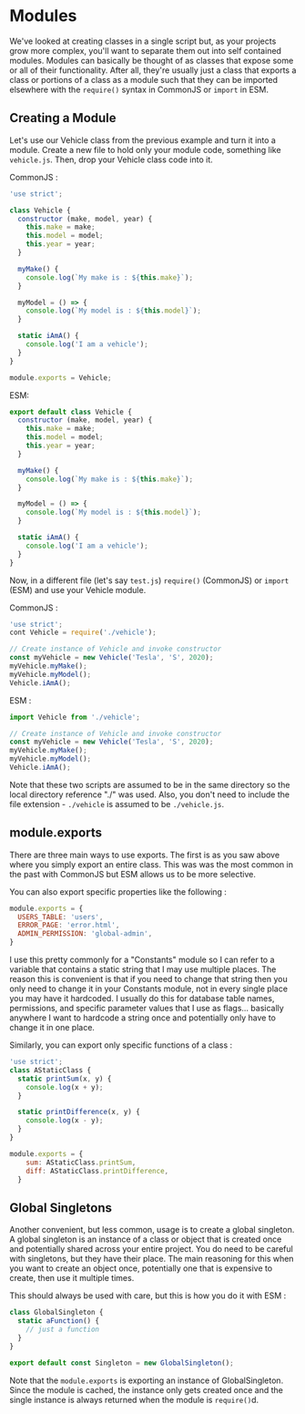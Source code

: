 # Modules
We've looked at creating classes in a single script but, as your projects grow more complex, you'll want to separate them out into self contained modules.  Modules can basically be thought of as classes that expose some or all of their functionality.  After all, they're usually just a class that exports a class or portions of a class as a module such that they can be imported elsewhere with the `require()` syntax in CommonJS or `import` in ESM.

## Creating a Module
Let's use our Vehicle class from the previous example and turn it into a module.  Create a new file to hold only your module code, something like `vehicle.js`.  Then, drop your Vehicle class code into it.

CommonJS : 
```javascript
'use strict';

class Vehicle {
  constructor (make, model, year) {
    this.make = make;
    this.model = model;
    this.year = year;
  }

  myMake() {
    console.log(`My make is : ${this.make}`);
  }

  myModel = () => {
    console.log(`My model is : ${this.model}`);
  }

  static iAmA() {
    console.log('I am a vehicle');
  }
}

module.exports = Vehicle;
```

ESM:
```javascript
export default class Vehicle {
  constructor (make, model, year) {
    this.make = make;
    this.model = model;
    this.year = year;
  }

  myMake() {
    console.log(`My make is : ${this.make}`);
  }

  myModel = () => {
    console.log(`My model is : ${this.model}`);
  }

  static iAmA() {
    console.log('I am a vehicle');
  }
}
```

Now, in a different file (let's say `test.js`) `require()` (CommonJS) or `import` (ESM) and use your Vehicle module.

CommonJS : 
```javascript
'use strict';
cont Vehicle = require('./vehicle');

// Create instance of Vehicle and invoke constructor
const myVehicle = new Vehicle('Tesla', 'S', 2020);
myVehicle.myMake();
myVehicle.myModel();
Vehicle.iAmA();
```

ESM : 
```javascript
import Vehicle from './vehicle';

// Create instance of Vehicle and invoke constructor
const myVehicle = new Vehicle('Tesla', 'S', 2020);
myVehicle.myMake();
myVehicle.myModel();
Vehicle.iAmA();
```

Note that these two scripts are assumed to be in the same directory so the local directory reference "./" was used.  Also, you don't need to include the file extension - `./vehicle` is assumed to be `./vehicle.js`.

## module.exports
There are three main ways to use exports.  The first is as you saw above where you simply export an entire class.  This was was the most common in the past with CommonJS but ESM allows us to be more selective.

You can also export specific properties like the following :
```javascript
module.exports = {
  USERS_TABLE: 'users',
  ERROR_PAGE: 'error.html',
  ADMIN_PERMISSION: 'global-admin',
}
```
I use this pretty commonly for a "Constants" module so I can refer to a variable that contains a static string that I may use multiple places.  The reason this is convenient is that if you need to change that string then you only need to change it in your Constants module, not in every single place you may have it hardcoded.  I usually do this for database table names, permissions, and specific parameter values that I use as flags... basically anywhere I want to hardcode a string once and potentially only have to change it in one place.

Similarly, you can export only specific functions of a class :
```javascript
'use strict';
class AStaticClass {
  static printSum(x, y) {
    console.log(x + y);
  }

  static printDifference(x, y) {
    console.log(x - y);
  }
}

module.exports = {
    sum: AStaticClass.printSum,
    diff: AStaticClass.printDifference,
  }
```


## Global Singletons
Another convenient, but less common, usage is to create a global singleton.  A global singleton is an instance of a class or object that is created once and potentially shared across your entire project.  You do need to be careful with singletons, but they have their place.  The main reasoning for this when you want to create an object once, potentially one that is expensive to create, then use it multiple times.  

This should always be used with care, but this is how you do it with ESM :

```javascript
class GlobalSingleton {
  static aFunction() {
    // just a function
  }
}

export default const Singleton = new GlobalSingleton();
```

Note that the `module.exports` is exporting an instance of GlobalSingleton.  Since the module is cached, the instance only gets created once and the single instance is always returned when the module is `require()`d.